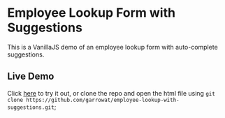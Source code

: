 # Employee Lookup Form with Suggestions

This is a VanillaJS demo of an employee lookup form with auto-complete suggestions.

## Live Demo
Click [here](https://pedantic-fermat-17f505.netlify.com/) to try it out, or clone the repo and open the html file using `git clone https://github.com/garrowat/employee-lookup-with-suggestions.git`;